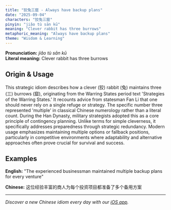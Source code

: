 ```yaml
---
title: "狡兔三窟 - Always have backup plans"
date: "2025-09-04"
characters: "狡兔三窟"
pinyin: "jiǎo tù sān kū"
meaning: "Clever rabbit has three burrows"
metaphoric_meaning: "Always have backup plans"
theme: "Wisdom & Learning"
---
```


**Pronunciation:** *jiǎo tù sān kū*  
**Literal meaning:** Clever rabbit has three burrows

## Origin & Usage

This strategic idiom describes how a clever (狡) rabbit (兔) maintains three (三) burrows (窟), originating from the Warring States period text 'Strategies of the Warring States.' It recounts advice from statesman Fan Li that one should never rely on a single refuge or strategy. The specific number three represented 'multiple' in classical Chinese numerology rather than a literal count. During the Han Dynasty, military strategists adopted this as a core principle of contingency planning. Unlike terms for simple cleverness, it specifically addresses preparedness through strategic redundancy. Modern usage emphasizes maintaining multiple options or fallback positions, particularly in competitive environments where adaptability and alternative approaches often prove crucial for survival and success.

## Examples

**English:** "The experienced businessman maintained multiple backup plans for every venture"

**Chinese:** 这位经验丰富的商人为每个投资项目都准备了多个备用方案

---

*Discover a new Chinese idiom every day with our [iOS app](https://apps.apple.com/us/app/daily-chinese-idioms/id6740611324).*
